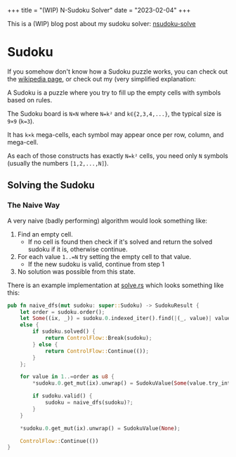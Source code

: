 +++
title = "(WIP) N-Sudoku Solver"
date = "2023-02-04"
+++

This is a (WIP) blog post about my sudoku solver:
[nsudoku-solve](https://github.com/jalil-salame/nsudoku-solve)

# Sudoku

If you somehow don't know how a Sudoku puzzle works, you can check out the
[wikipedia page](https://en.wikipedia.org/wiki/Sudoku), or check out my (very
simplified explanation:

A Sudoku is a puzzle where you try to fill up the empty cells with symbols based
on rules.

The Sudoku board is `N×N` where `N=k²` and `k∈{2,3,4,...}`, the typical size is `9×9`
(`k=3`).

It has `k×k` mega-cells, each symbol may appear once per row, column, and
mega-cell.

As each of those constructs has exactly `N=k²` cells, you need only `N` symbols
(usually the numbers `[1,2,...,N]`).

## Solving the Sudoku

### The Naive Way

A very naive (badly performing) algorithm would look something like:

1. Find an empty cell.
   - If no cell is found then check if it's solved and return the solved sudoku
     if it is, otherwise continue.
2. For each value `1..=N` try setting the empty cell to that value.
   - If the new sudoku is valid, continue from step 1
3. No solution was possible from this state.

There is an example implementation at
[solve.rs](https://github.com/jalil-salame/nsudoku-solve/blob/main/src/sudoku/solve.rs)
which looks something like this:

```rust
pub fn naive_dfs(mut sudoku: super::Sudoku) -> SudokuResult {
    let order = sudoku.order();
    let Some((ix, _)) = sudoku.0.indexed_iter().find(|(_, value)| value.is_none())
    else {
        if sudoku.solved() {
            return ControlFlow::Break(sudoku);
        } else {
            return ControlFlow::Continue(());
        }
    };

    for value in 1..=order as u8 {
        *sudoku.0.get_mut(ix).unwrap() = SudokuValue(Some(value.try_into().unwrap()));

        if sudoku.valid() {
            sudoku = naive_dfs(sudoku)?;
        }
    }

    *sudoku.0.get_mut(ix).unwrap() = SudokuValue(None);

    ControlFlow::Continue(())
}
```
